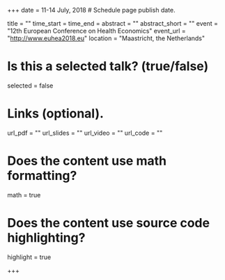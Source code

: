 +++
date = 11-14 July, 2018  # Schedule page publish date.

title = ""
time_start = 
time_end = 
abstract = ""
abstract_short = ""
event = "12th European Conference on Health Economics"
event_url = "http://www.euhea2018.eu"
location = "Maastricht, the Netherlands"

# Is this a selected talk? (true/false)
selected = false


# Links (optional).
url_pdf = ""
url_slides = ""
url_video = ""
url_code = ""

# Does the content use math formatting?
math = true

# Does the content use source code highlighting?
highlight = true


+++
